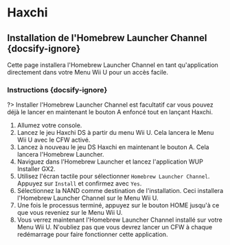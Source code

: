 # Haxchi

## Installation de l'Homebrew Launcher Channel {docsify-ignore}

Cette page installera l'Homebrew Launcher Channel en tant qu'application directement dans votre Menu Wii U pour un accès facile.

### Instructions {docsify-ignore}

?> Installer l'Homebrew Launcher Channel est facultatif car vous pouvez déjà le lancer en maintenant le bouton A enfoncé tout en lançant Haxchi.

1. Allumez votre console.
1. Lancez le jeu Haxchi DS à partir du menu Wii U. Cela lancera le Menu Wii U avec le CFW activé.
1. Lancez à nouveau le jeu DS Haxchi en maintenant le bouton A. Cela lancera l'Homebrew Launcher.
1. Naviguez dans l'Homebrew Launcher et lancez l'application WUP Installer GX2.
1. Utilisez l'écran tactile pour sélectionner `Homebrew Launcher Channel`. Appuyez sur `Install` et confirmez avec `Yes`.
1. Sélectionnez la NAND comme destination de l'installation. Ceci installera l'Homebrew Launcher Channel sur le Menu Wii U.
1. Une fois le processus terminé, appuyez sur le bouton HOME jusqu'à ce que vous reveniez sur le Menu Wii U.
1. Vous verrez maintenant l'Homebrew Launcher Channel installé sur votre Menu Wii U. N'oubliez pas que vous devrez lancer un CFW à chaque redémarrage pour faire fonctionner cette application.